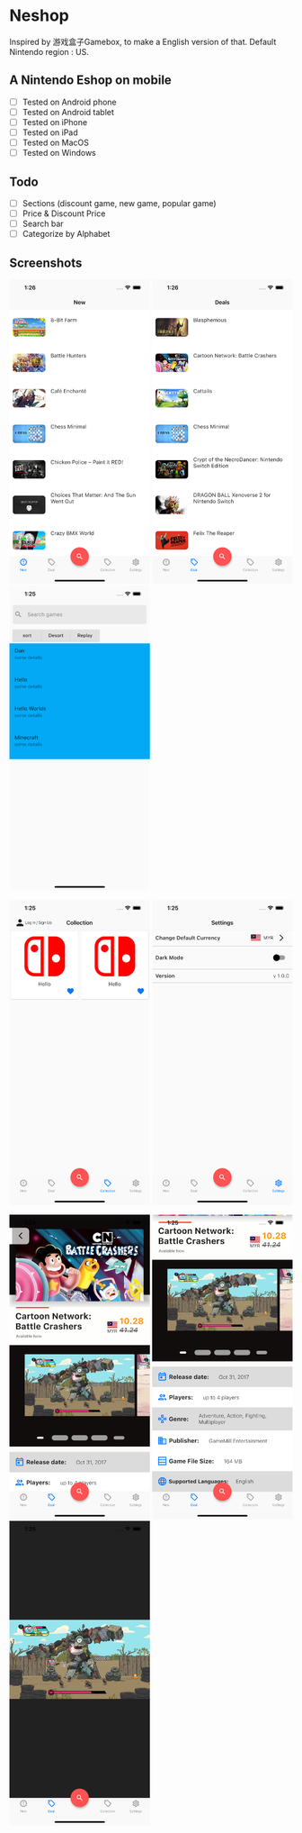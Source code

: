 # Neshop
Inspired by 游戏盒子Gamebox, to make a English version of that.
Default Nintendo region : US.

## A Nintendo Eshop on mobile

- [ ] Tested on Android phone
- [ ] Tested on Android tablet
- [ ] Tested on iPhone
- [ ] Tested on iPad
- [ ] Tested on MacOS
- [ ] Tested on Windows

## Todo
- [ ] Sections (discount game, new game, popular game)
- [ ] Price & Discount Price
- [ ] Search bar
- [ ] Categorize by Alphabet

## Screenshots
<img src="./lib/assets/screenshots/new_games.png" width="250" /> <img src="./lib/assets/screenshots/deals_games.png" width="250" /> <img src="./lib/assets/screenshots/search.png" width="250" />

<img src="./lib/assets/screenshots/collection.png" width="250" /> <img src="./lib/assets/screenshots/settings.png" width="250" /> 

<img src="./lib/assets/screenshots/game_details_1.png" width="250" /> <img src="./lib/assets/screenshots/game_details_2.png" width="250" /> <img src="./lib/assets/screenshots/game_details_3.png" width="250" />